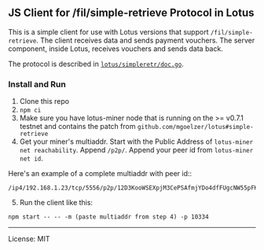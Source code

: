 ## JS Client for /fil/simple-retrieve Protocol in Lotus

This is a simple client for use with Lotus versions that support `/fil/simple-retrieve`. The client receives data and sends payment vouchers. The server component, inside Lotus, receives vouchers and sends data back.

The protocol is described in [`lotus/simpleretr/doc.go`](https://github.com/mgoelzer/lotus/blob/simple-retrieve/simpleretr/doc.go).

### Install and Run

1. Clone this repo
1. `npm ci`
1. Make sure you have lotus-miner node that is running on the >= v0.7.1 testnet and contains the patch from `github.com/mgoelzer/lotus#simple-retrieve`
1. Get your miner's multiaddr. Start with the Public Address of `lotus-miner net reachability`. Append `/p2p/`. Append your peer id from `lotus-miner net id`.

Here's an example of a complete multiaddr with peer id::

```
/ip4/192.168.1.23/tcp/5556/p2p/12D3KooWSEXpjM3CePSAfmjYDo4dfFUgcNW55pFK3wfukhT1FMtB
```

5. Run the client like this:

```
npm start -- -- -m (paste multiaddr from step 4) -p 10334
```

---

License: MIT
